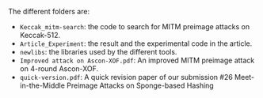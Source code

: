 The different folders are:
- `Keccak_mitm-search`: the code to search for MITM preimage attacks on Keccak-512.
- `Article_Experiment`: the result and the experimental code in the article.
- `newlibs`: the libraries used by the different tools. 
- `Improved attack on Ascon-XOF.pdf`: An improved MITM preimage attack on 4-round Ascon-XOF.
- `quick-version.pdf`: A quick revision paper of our submission #26 Meet-in-the-Middle Preimage Attacks on Sponge-based Hashing
